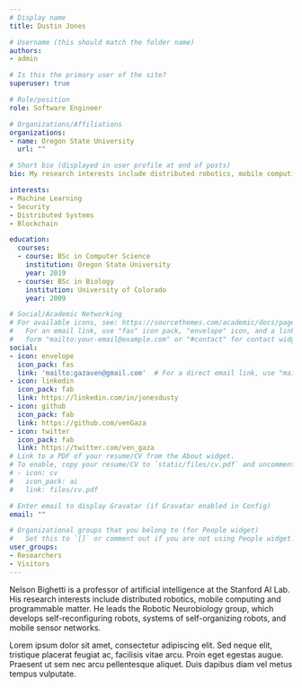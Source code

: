 ```yaml
---
# Display name
title: Dustin Jones

# Username (this should match the folder name)
authors:
- admin

# Is this the primary user of the site?
superuser: true

# Role/position
role: Software Engineer

# Organizations/Affiliations
organizations:
- name: Oregon State University
  url: ""

# Short bio (displayed in user profile at end of posts)
bio: My research interests include distributed robotics, mobile computing and programmable matter.

interests:
- Machine Learning
- Security
- Distributed Systems
- Blockchain

education:
  courses:
  - course: BSc in Computer Science
    institution: Oregon State University
    year: 2019
  - course: BSc in Biology
    institution: University of Colorado 
    year: 2009

# Social/Academic Networking
# For available icons, see: https://sourcethemes.com/academic/docs/page-builder/#icons
#   For an email link, use "fas" icon pack, "envelope" icon, and a link in the
#   form "mailto:your-email@example.com" or "#contact" for contact widget.
social:
- icon: envelope
  icon_pack: fas
  link: 'mailto:gazaven@gmail.com'  # For a direct email link, use "mailto:test@example.org".
- icon: linkedin
  icon_pack: fab
  link: https://linkedin.com/in/jonesdusty
- icon: github
  icon_pack: fab
  link: https://github.com/venGaza
- icon: twitter
  icon_pack: fab
  link: https://twitter.com/ven_gaza
# Link to a PDF of your resume/CV from the About widget.
# To enable, copy your resume/CV to `static/files/cv.pdf` and uncomment the lines below.
# - icon: cv
#   icon_pack: ai
#   link: files/cv.pdf

# Enter email to display Gravatar (if Gravatar enabled in Config)
email: ""

# Organizational groups that you belong to (for People widget)
#   Set this to `[]` or comment out if you are not using People widget.
user_groups:
- Researchers
- Visitors
---
```


Nelson Bighetti is a professor of artificial intelligence at the Stanford AI Lab. His research interests include distributed robotics, mobile computing and programmable matter. He leads the Robotic Neurobiology group, which develops self-reconfiguring robots, systems of self-organizing robots, and mobile sensor networks.

Lorem ipsum dolor sit amet, consectetur adipiscing elit. Sed neque elit, tristique placerat feugiat ac, facilisis vitae arcu. Proin eget egestas augue. Praesent ut sem nec arcu pellentesque aliquet. Duis dapibus diam vel metus tempus vulputate.

